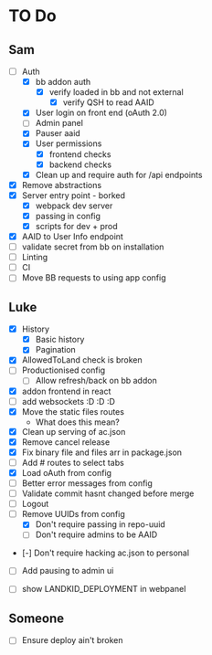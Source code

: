 # TO Do

## Sam

* [ ] Auth
  * [x] bb addon auth
    * [x] verify loaded in bb and not external
      * [x] verify QSH to read AAID
  * [x] User login on front end (oAuth 2.0)
  * [ ] Admin panel
  * [x] Pauser aaid
  * [x] User permissions
    * [x] frontend checks
    * [x] backend checks
  * [x] Clean up and require auth for /api endpoints
* [x] Remove abstractions
* [x] Server entry point - borked
  * [x] webpack dev server
  * [x] passing in config
  * [x] scripts for dev + prod
* [x] AAID to User Info endpoint
* [ ] validate secret from bb on installation
* [ ] Linting
* [ ] CI
* [ ] Move BB requests to using app config

## Luke

* [x] History
  * [x] Basic history
  * [x] Pagination
* [x] AllowedToLand check is broken
* [ ] Productionised config
  * [ ] Allow refresh/back on bb addon
* [x] addon frontend in react
* [ ] add websockets :D :D :D
* [x] Move the static files routes
  * What does this mean?
* [x] Clean up serving of ac.json
* [x] Remove cancel release
* [x] Fix binary file and files arr in package.json
* [ ] Add # routes to select tabs
* [x] Load oAuth from config
* [ ] Better error messages from config
* [ ] Validate commit hasnt changed before merge
* [ ] Logout
* [ ] Remove UUIDs from config
  * [x] Don't require passing in repo-uuid
  * [ ] Don't require admins to be AAID
* [-] Don't require hacking ac.json to personal
* [ ] Add pausing to admin ui
* [ ] show LANDKID_DEPLOYMENT in webpanel


## Someone

* [ ] Ensure deploy ain't broken
